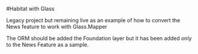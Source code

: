 #Habitat with Glass

Legacy project but remaining live as an example of how to convert the News feature to work with Glass.Mapper

The ORM should be added the Foundation layer but it has been added only to the News Feature as a sample. 
